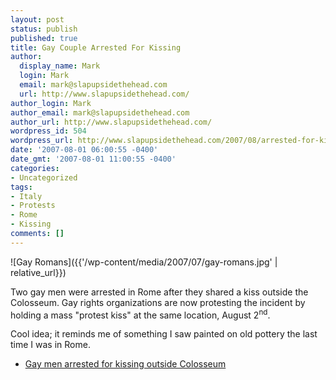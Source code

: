 ```yaml
---
layout: post
status: publish
published: true
title: Gay Couple Arrested For Kissing
author:
  display_name: Mark
  login: Mark
  email: mark@slapupsidethehead.com
  url: http://www.slapupsidethehead.com/
author_login: Mark
author_email: mark@slapupsidethehead.com
author_url: http://www.slapupsidethehead.com/
wordpress_id: 504
wordpress_url: http://www.slapupsidethehead.com/2007/08/arrested-for-kissing/
date: '2007-08-01 06:00:55 -0400'
date_gmt: '2007-08-01 11:00:55 -0400'
categories:
- Uncategorized
tags:
- Italy
- Protests
- Rome
- Kissing
comments: []
---
```

![Gay Romans]({{'/wp-content/media/2007/07/gay-romans.jpg' | relative_url}})

Two gay men were arrested in Rome after they shared a kiss outside the Colosseum. Gay rights organizations are now protesting the incident by holding a mass "protest kiss" at the same location, August 2<sup>nd</sup>.

Cool idea; it reminds me of something I saw painted on old pottery the last time I was in Rome.

- [Gay men arrested for kissing outside Colosseum](http://www.canada.com/victoriatimescolonist/news/story.html?id=52eddaf5-ae44-40eb-922b-5075dd3220b2)
